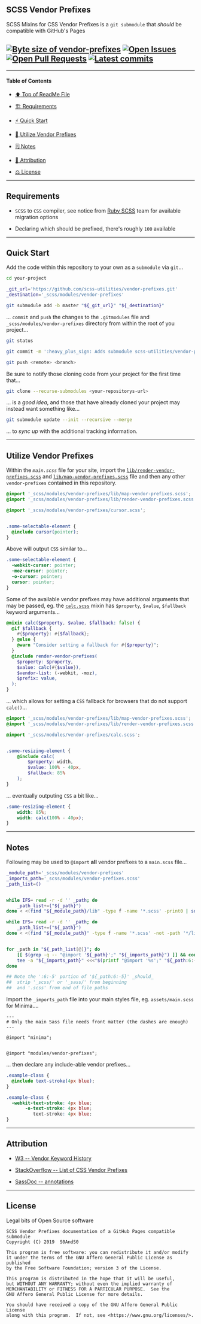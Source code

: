 ## SCSS Vendor Prefixes
[heading__title]:
  #scss-vendor-prefixes
  "&#x2B06; Top of ReadMe File"

SCSS Mixins for CSS Vendor Prefixes is a `git submodule` that _should_ be compatible with GitHub's Pages


## [![Byte size of vendor-prefixes][badge__master__vendor_prefixes__source_code]][vendor_prefixes__master__source_code] [![Open Issues][badge__issues__vendor_prefixes]][issues__vendor_prefixes] [![Open Pull Requests][badge__pull_requests__vendor_prefixes]][pull_requests__vendor_prefixes] [![Latest commits][badge__commits__vendor_prefixes__master]][commits__vendor_prefixes__master]


------


#### Table of Contents


- [:arrow_up: Top of ReadMe File][heading__title]

- [:building_construction: Requirements][heading__requirements]

- [:zap: Quick Start][heading__quick_start]

- [:shell: Utilize Vendor Prefixes][heading__utilize]

- [&#x1F5D2; Notes][notes]

- [:card_index: Attribution][heading__attribution]

- [:balance_scale: License][heading__license]


------



## Requirements
[heading__requirements]:
  #requirements
  "&#x1F3D7; "


- `SCSS` to `CSS` compiler, see notice from [Ruby SCSS](https://sass-lang.com/ruby-sass) team for available migration options

- Declaring which should be prefixed, there's roughly `100` available


___


## Quick Start
[heading__quick_start]:
  #quick-start
  "&#9889; Perhaps as easy as one, 2.0,..."


Add the code within this repository to your own as a `submodule` via `git`...


```bash
cd your-project

_git_url='https://github.com/scss-utilities/vendor-prefixes.git'
_destination='_scss/modules/vendor-prefixes'

git submodule add -b master "${_git_url}" "${_destination}"
```


... `commit` and `push` the changes to the `.gitmodules` file and `_scss/modules/vendor-prefixes` directory from within the root of you project...


```bash
git status

git commit -m ':heavy_plus_sign: Adds submodule scss-utilities/vendor-prefixes#1'

git push <remote> <branch>
```


Be sure to notify those cloning code from your project for the first time that...


```bash
git clone --recurse-submodules <your-repositorys-url>
```


... is a _good idea_, and those that have already cloned your project may instead want something like...


```bash
git submodule update --init --recursive --merge
```


... to _sync up_ with the additional tracking information.


___


## Utilize Vendor Prefixes
[heading__utilize]:
  #utilize-vendor-prefixes
  "&#x1F41A; How to make use of this project within other repositories"


Within the _`main.scss`_ file for your site, import the [`lib/render-vendor-prefixes.scss`][source_link__render-vendor-prefixes] and [`lib/map-vendor-prefixes.scss`][source_link__map-vendor-prefixes] file and then any other `vendor-prefixes` contained in this repository.


```scss
@import '_scss/modules/vendor-prefixes/lib/map-vendor-prefixes.scss';
@import '_scss/modules/vendor-prefixes/lib/render-vendor-prefixes.scss';

@import '_scss/modules/vendor-prefixes/cursor.scss';


.some-selectable-element {
  @include cursor(pointer);
}
```


Above will output `CSS` similar to...


```css
.some-selectable-element {
  -webkit-cursor: pointer;
  -moz-cursor: pointer;
  -o-cursor: pointer;
  cursor: pointer;
}
```


Some of the available vendor prefixes may have additional arguments that may be passed, eg. the [`calc.scss`](../calc.scss) mixin has `$property`, `$value`, `$fallback` keyword arguments...


```scss
@mixin calc($property, $value, $fallback: false) {
  @if $fallback {
    #{$property}: #{$fallback};
  } @else {
    @warn "Consider setting a fallback for #{$property}";
  }
  @include render-vendor-prefixes(
    $property: $property,
    $value: calc(#{$value}),
    $vendor-list: (-webkit, -moz),
    $prefix: value,
  );
}
```


... which allows for setting a `CSS` fallback for browsers that do not support `calc()`...


```scss
@import '_scss/modules/vendor-prefixes/lib/map-vendor-prefixes.scss';
@import '_scss/modules/vendor-prefixes/lib/render-vendor-prefixes.scss';

@import '_scss/modules/vendor-prefixes/calc.scss';


.some-resizing-element {
    @include calc(
        $property: width,
        $value: 100% - 40px,
        $fallback: 85%
    );
}
```


... eventually outputing `CSS` a bit like...


```css
.some-resizing-element {
    width: 85%;
    width: calc(100% - 40px);
}
```


___


## Notes
[notes]:
  #notes
  "&#x1F5D2; Additional notes and links that may be worth clicking in the future"


Following may be used to `@import` **all** vendor prefixes to a `main.scss` file...


```Bash
_module_path='_scss/modules/vendor-prefixes'
_imports_path='_scss/modules/vendor-prefixes.scss'
_path_list=()


while IFS= read -r -d '' _path; do
    _path_list+=("${_path}")
done < <(find "${_module_path}/lib" -type f -name '*.scss' -print0 | sort)

while IFS= read -r -d '' _path; do
    _path_list+=("${_path}")
done < <(find "${_module_path}" -type f -name '*.scss' -not -path '*/lib/*' -print0 | sort)


for _path in "${_path_list[@]}"; do
    [[ $(grep -q -- "@import '${_path}';" "${_imports_path}") ]] && continue
    tee -a "${_imports_path}" <<<"$(printf "@import '%s';" "${_path:6:-5}")"
done

## Note the ':6:-5' portion of '${_path:6:-5}' _should_
##  strip '_scss/' or '_sass/' from beginning
##  and '.scss' from end of file paths
```


Import the `_imports_path` file into your main styles file, eg. `assets/main.scss` for Minima....

```Liquid
---
# Only the main Sass file needs front matter (the dashes are enough)
---

@import "minima";


@import "modules/vendor-prefixes";
```

... then declare any include-able vendor prefixes...


```SCSS
.example-class {
  @include text-stroke(4px blue);
}
```


```CSS
.example-class {
  -webkit-text-stroke: 4px blue;
       -o-text-stroke: 4px blue;
          text-stroke: 4px blue;
}
```


___


## Attribution
[heading__attribution]:
  #attribution
  "&#x1F4C7; Resources that where helpful in building this project so far."


- [W3 -- Vendor Keyword History](https://www.w3.org/TR/CSS21/syndata.html#vendor-keyword-history)

- [StackOverflow -- List of CSS Vendor Prefixes](https://stackoverflow.com/questions/5411026/list-of-css-vendor-prefixes)

- [SassDoc -- annotations](http://sassdoc.com/annotations/)

___


## License
[heading__license]:
  #license
  "&#x2696; Legal bits of Open Source software"


Legal bits of Open Source software


```
SCSS Vendor Prefixes documentation of a GitHub Pages compatible submodule
Copyright (C) 2019  S0AndS0

This program is free software: you can redistribute it and/or modify
it under the terms of the GNU Affero General Public License as published
by the Free Software Foundation; version 3 of the License.

This program is distributed in the hope that it will be useful,
but WITHOUT ANY WARRANTY; without even the implied warranty of
MERCHANTABILITY or FITNESS FOR A PARTICULAR PURPOSE.  See the
GNU Affero General Public License for more details.

You should have received a copy of the GNU Affero General Public License
along with this program.  If not, see <https://www.gnu.org/licenses/>.
```



[source_link__render-vendor-prefixes]: https://github.com/scss-utilities/vendor-prefixes/blob/master/lib/render-vendor-prefixes.scss

[source_link__map-vendor-prefixes]: https://github.com/scss-utilities/vendor-prefixes/blob/master/lib/map-vendor-prefixes.scss

[source_link__calc]: https://github.com/scss-utilities/vendor-prefixes/blob/master/calc.scss


[w3__css_ui_3]: https://www.w3.org/TR/css-ui-3/

[w3schools__cssref]: https://www.w3schools.com/cssref/default.asp

[mozilla__css]: https://developer.mozilla.org/en-US/docs/Web/CSS

[csslint__require_compatible_vendor_prefixes]: https://github.com/csslint/csslint/wiki/require-compatible-vendor-prefixes

[w3schools__css3_browsersupport]: https://www.w3schools.com/cssref/css3_browsersupport.asp


[badge__commits__vendor_prefixes__master]:
  https://img.shields.io/github/last-commit/scss-utilities/vendor-prefixes/master.svg

[commits__vendor_prefixes__master]:
  https://github.com/scss-utilities/vendor-prefixes/commits/master
  "&#x1F4DD; History of changes on this branch"


[vendor_prefixes__community]:
  https://github.com/scss-utilities/vendor-prefixes/community
  "&#x1F331; Dedicated to functioning code"


[badge__issues__vendor_prefixes]:
  https://img.shields.io/github/issues/scss-utilities/vendor-prefixes.svg

[issues__vendor_prefixes]:
  https://github.com/scss-utilities/vendor-prefixes/issues
  "&#x2622; Search for and _bump_ existing issues or open new issues for project maintainer to address."


[badge__pull_requests__vendor_prefixes]:
  https://img.shields.io/github/issues-pr/scss-utilities/vendor-prefixes.svg

[pull_requests__vendor_prefixes]:
  https://github.com/scss-utilities/vendor-prefixes/pulls
  "&#x1F3D7; Pull Request friendly, though please check the Community guidelines"


[badge__master__vendor_prefixes__source_code]:
  https://img.shields.io/github/repo-size/scss-utilities/vendor-prefixes

[vendor_prefixes__master__source_code]:
  https://github.com/scss-utilities/vendor-prefixes
  "&#x2328; Project source code!"
